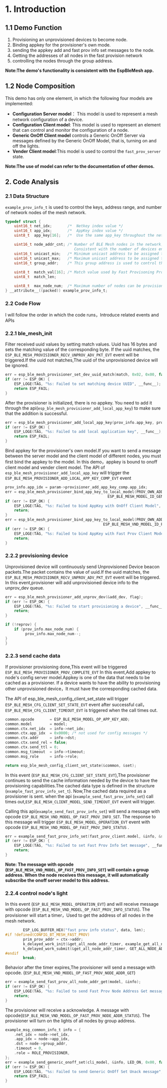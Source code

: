 # 1. Introduction
## 1.1 Demo Function

1. Provisioning an unprovisioned devices to become node.
2. Binding appkey for the provisioner's own mode.
3. sending the appkey add and fast prov info set messages to the node.
4. Getting the addresses of all nodes in the fast provision network 
5. controlling the nodes through the group address.

**Note:The demo's functionality is consistent with the EspBleMesh app.**

## 1.2 Node Composition
This demo has only one element, in which the following four models are implemented:
- **Configuration Server model**： This model is used to represent a mesh network configuration of a device.
- **Configuration Client model**: This model is used to represent an element that can control and monitor the configuration of a node.
- **Generic OnOff Client model** controls a Generic OnOff Server via messages defined by the Generic OnOff Model, that is, turning on and off the lights.
- **Vender Client model**:This model is used to control the `fast_prov_server` state.

**Note:The use of model can refer to the documentation of other demos.**

## 2. Code Analysis
### 2.1  Data Structure
`example_prov_info_t` is used to control the keys, address range, and number of network nodes of the mesh network.
```c
typedef struct {
    uint16_t net_idx;       /*  Netkey index value */
    uint16_t app_idx;       /*  AppKey index value */
    uint8_t  app_key[16];   /*  Use the same app_key throughout the network*/

    uint16_t node_addr_cnt; /* Number of BLE Mesh nodes in the network，
                               Consistent with the number of devices entered by the app */
    uint16_t unicast_min;   /* Minimum unicast address to be assigned to the nodes in the network */
    uint16_t unicast_max;   /* Maximum unicast address to be assigned to the nodes in the network */
    uint16_t group_addr;    /* This group address is used to control the switch of all node lights 
                                                                                at the same time. */
    uint8_t  match_val[16]; /* Match value used by Fast Provisoning Provisioner */
    uint8_t  match_len;

    uint8_t  max_node_num;  /* Maximum number of nodes can be provisioned by the client */
} __attribute__((packed)) example_prov_info_t;
```
### 2.2  Code Flow
I will follow the order in which the code runs，Introduce related events and APIs

### 2.2.1 ble_mesh_init 

Filter received uuid values by setting match values. Uuid has 16 bytes and sets the matching value of the corresponding byte. If the uuid matches, the `ESP_BLE_MESH_PROVISIONER_RECV_UNPROV_ADV_PKT_EVT` event will be triggered.If the uuid not matches,The uuid of the unprovisioned device will be ignored.
```c
err = esp_ble_mesh_provisioner_set_dev_uuid_match(match, 0x02, 0x00, false);
if (err != ESP_OK) {
    ESP_LOGE(TAG, "%s: Failed to set matching device UUID", __func__);
    return ESP_FAIL;
}
```
After the provisioner is initialized, there is no appkey. You need to add it through the api(`esp_ble_mesh_provisioner_add_local_app_key`) to make sure that the addition is successful.
```c
err = esp_ble_mesh_provisioner_add_local_app_key(prov_info.app_key, prov_info.net_idx, prov_info.app_idx);
if (err != ESP_OK) {
    ESP_LOGE(TAG, "%s: Failed to add local application key", __func__);
    return ESP_FAIL;
}
```
Bind appkey for the provisioner's own model.If you want to send a message between the server model and the client model of different nodes, you must first bind the appkey to the model.
In this demo，appkey is bound to onoff client model and vender client model.
The API of `esp_ble_mesh_provisioner_add_local_app_key` will trigger the `ESP_BLE_MESH_PROVISIONER_ADD_LOCAL_APP_KEY_COMP_EVT` event

```c
prov_info.app_idx = param->provisioner_add_app_key_comp.app_idx;
err = esp_ble_mesh_provisioner_bind_app_key_to_local_model(PROV_OWN_ADDR, prov_info.app_idx,
                                              ESP_BLE_MESH_MODEL_ID_GEN_ONOFF_CLI, CID_NVAL);
if (err != ESP_OK) {
    ESP_LOGE(TAG, "%s: Failed to bind AppKey with OnOff Client Model", __func__);
    return;
}
err = esp_ble_mesh_provisioner_bind_app_key_to_local_model(PROV_OWN_ADDR, prov_info.app_idx,
                                            ESP_BLE_MESH_VND_MODEL_ID_FAST_PROV_CLI, CID_ESP);
if (err != ESP_OK) {
    ESP_LOGE(TAG, "%s: Failed to bind AppKey with Fast Prov Client Model", __func__);
    return;
}
```
### 2.2.2 provisioning device
Unprovisioned device will continuously send Unprovisioned Device beacon packets.The packet contains the value of uuid.If the uuid matches, the `ESP_BLE_MESH_PROVISIONER_RECV_UNPROV_ADV_PKT_EVT` event will be triggered.
In this event,provisioner will add unprovisioned device info to the unprov_dev queue.
```c
err = esp_ble_mesh_provisioner_add_unprov_dev(&add_dev, flag);
if (err != ESP_OK) {
    ESP_LOGE(TAG, "%s: Failed to start provisioning a device", __func__);
    return;
}

if (!reprov) {
    if (prov_info.max_node_num) {
         prov_info.max_node_num--;
}
}
```
### 2.2.3 send cache data
If provisioner provisioning done,This event will be triggered `ESP_BLE_MESH_PROVISIONER_PROV_COMPLETE_EVT`
In this event,Add appkey to node's config server model.Appkey is one of the data that needs to be cached as a provisioner.
If a device wants to have the ability to provisioning other unprovisioned device，It must have the corresponding cached data.

The API of esp_ble_mesh_config_client_set_state will trigger `ESP_BLE_MESH_CFG_CLIENT_SET_STATE_EVT` event after successful call，`ESP_BLE_MESH_CFG_CLIENT_TIMEOUT_EVT` is triggered when the call times out.

```c
common.opcode       = ESP_BLE_MESH_MODEL_OP_APP_KEY_ADD;
common.model        = model;
common.ctx.net_idx  = info->net_idx;
common.ctx.app_idx  = 0x0000; /* not used for config messages */
common.ctx.addr     = info->dst;
common.ctx.send_rel = false;
common.ctx.send_ttl = 0;
common.msg_timeout  = info->timeout;
common.msg_role     = info->role;

return esp_ble_mesh_config_client_set_state(&common, &set);
```

In this event (`ESP_BLE_MESH_CFG_CLIENT_SET_STATE_EVT`),The provisioner continues to send the cache information needed by the device to have the provisioning capabilities.The cached data type is defined in the structure (`example_fast_prov_info_set_t`).
Now,The cached data required as a provisioner is sent.
when the api (`example_send_fast_prov_info_set`) call times out,`ESP_BLE_MESH_CLIENT_MODEL_SEND_TIMEOUT_EVT` event will trigger.

Calling this api(`example_send_fast_prov_info_set`) will send a message with opcode `ESP_BLE_MESH_VND_MODEL_OP_FAST_PROV_INFO_SET`.
The response to this message will trigger `ESP_BLE_MESH_MODEL_OPERATION_EVT` event with opcode `ESP_BLE_MESH_VND_MODEL_OP_FAST_PROV_INFO_STATUS` .
```c
err = example_send_fast_prov_info_set(fast_prov_client.model, &info, &set);
if (err != ESP_OK) {
    ESP_LOGE(TAG, "%s: Failed to set Fast Prov Info Set message", __func__);
    return;
}
```
**Note: The message with opcode (`ESP_BLE_MESH_VND_MODEL_OP_FAST_PROV_INFO_SET`) will contain a group address. When the node receives this message, it will automatically subscribe the onoff server model to this address.**

### 2.2.4 control node's light
In this event (`ESP_BLE_MESH_MODEL_OPERATION_EVT`) and will receive message with opcode (`ESP_BLE_MESH_VND_MODEL_OP_FAST_PROV_INFO_STATUS`).
The provisioner will start a timer，Used to get the address of all nodes in the mesh network.
```c
        ESP_LOG_BUFFER_HEX("fast prov info status", data, len);
#if !defined(CONFIG_BT_MESH_FAST_PROV)
        prim_prov_addr = ctx->addr;
        k_delayed_work_init(&get_all_node_addr_timer, example_get_all_node_addr);
        k_delayed_work_submit(&get_all_node_addr_timer, GET_ALL_NODE_ADDR_TIMEOUT);
#endif
        break;
```
Behavior after the timer expires,The provisioner will send a message with opcode. (`ESP_BLE_MESH_VND_MODEL_OP_FAST_PROV_NODE_ADDR_GET`)
```c
err = example_send_fast_prov_all_node_addr_get(model, &info);
if (err != ESP_OK) {
    ESP_LOGE(TAG, "%s: Failed to send Fast Prov Node Address Get message", __func__);
    return;
}
```

The provisioner will receive a acknowledge. A message with opcode(`ESP_BLE_MESH_VND_MODEL_OP_FAST_PROV_NODE_ADDR_STATUS`).
The provisioner will turn on the lights of all nodes by group address.

```c
example_msg_common_info_t info = {
    .net_idx = node->net_idx,
    .app_idx = node->app_idx,
    .dst = node->group_addr,
    .timeout = 0,
    .role = ROLE_PROVISIONER,
};
err = example_send_generic_onoff_set(cli_model, &info, LED_ON, 0x00, false);
if (err != ESP_OK) {
    ESP_LOGE(TAG, "%s: Failed to send Generic OnOff Set Unack message", __func__);
    return ESP_FAIL;
}
```
